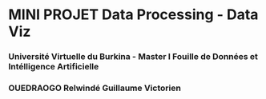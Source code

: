 # MINI PROJET Data Processing - Data Viz

### Université Virtuelle du Burkina - Master I Fouille de Données et Intélligence Artificielle

###  OUEDRAOGO Relwindé Guillaume Victorien